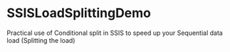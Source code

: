 # SSISLoadSplittingDemo
Practical use of Conditional split in SSIS to speed up your Sequential data load (Splitting the load)
